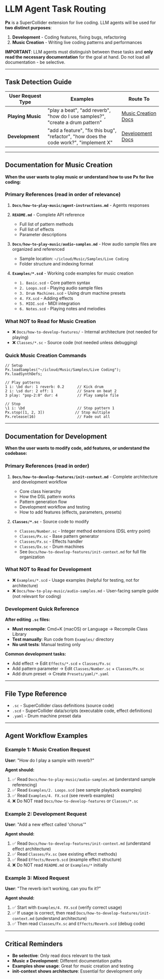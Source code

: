 # LLM Agent Task Routing

**Px** is a SuperCollider extension for live coding. LLM agents will be used for **two distinct purposes**:

1. **Development** - Coding features, fixing bugs, refactoring
2. **Music Creation** - Writing live coding patterns and performances

**IMPORTANT**: LLM agents must distinguish between these tasks and **only read the necessary documentation** for the goal at hand. Do not load all documentation - be selective.

---

## Task Detection Guide

| User Request Type | Examples                                                                              | Route To                                                 |
| ----------------- | ------------------------------------------------------------------------------------- | -------------------------------------------------------- |
| **Playing Music** | "play a beat", "add reverb", "how do I use samples?", "create a drum pattern"         | [Music Creation Docs](#documentation-for-music-creation) |
| **Development**   | "add a feature", "fix this bug", "refactor", "how does the code work?", "implement X" | [Development Docs](#documentation-for-development)       |

---

## Documentation for Music Creation

**When the user wants to play music or understand how to use Px for live coding:**

### Primary References (read in order of relevance)

1. **`Docs/how-to-play-music/agent-instructions.md`** - Agents responses

2. **`README.md`** - Complete API reference

   - Full list of pattern methods
   - Full list of effects
   - Parameter descriptions

3. **`Docs/how-to-play-music/audio-samples.md`** - How audio sample files are organized and referenced

   - Sample location: `~/icloud/Music/Samples/Live Coding`
   - Folder structure and indexing format

4. **`Examples/*.scd`** - Working code examples for music creation
   - `1. Basic.scd` - Core pattern syntax
   - `2. Loops.scd` - Playing audio sample files
   - `3. Drum Machines.scd` - Using drum machine presets
   - `4. FX.scd` - Adding effects
   - `5. MIDI.scd` - MIDI integration
   - `6. Notes.scd` - Playing notes and melodies

### What NOT to Read for Music Creation

- ❌ `Docs/how-to-develop-features/` - Internal architecture (not needed for playing)
- ❌ `Classes/*.sc` - Source code (not needed unless debugging)

### Quick Music Creation Commands

```supercollider
// Setup
Px.loadSamples("~/icloud/Music/Samples/Live Coding");
Px.loadSynthDefs;

// Play patterns
1 i: \bd dur: 1 reverb: 0.2      // Kick drum
2 i: \sd dur: 2 off: 1           // Snare on beat 2
3 play: "pop-2:0" dur: 4         // Play sample file

// Stop
\1 i: \bd                        // Stop pattern 1
Px.stop([1, 2, 3])              // Stop multiple
Px.release(16)                   // Fade out all
```

---

## Documentation for Development

**When the user wants to modify code, add features, or understand the codebase:**

### Primary References (read in order)

1. **`Docs/how-to-develop-features/init-context.md`** - Complete architecture and development workflow

   - Core class hierarchy
   - How the DSL pattern works
   - Pattern generation flow
   - Development workflow and testing
   - How to add features (effects, parameters, presets)

2. **`Classes/*.sc`** - Source code to modify
   - `Classes/Number.sc` - Integer method extensions (DSL entry point)
   - `Classes/Px.sc` - Base pattern generator
   - `Classes/Fx.sc` - Effects handler
   - `Classes/Dx.sc` - Drum machines
   - See `Docs/how-to-develop-features/init-context.md` for full file organization

### What NOT to Read for Development

- ❌ `Examples/*.scd` - Usage examples (helpful for testing, not for architecture)
- ❌ `Docs/how-to-play-music/audio-samples.md` - User-facing sample guide (not relevant for coding)

### Development Quick Reference

**After editing `.sc` files:**

- **Must recompile**: Cmd+K (macOS) or Language → Recompile Class Library
- **Test manually**: Run code from `Examples/` directory
- **No unit tests**: Manual testing only

**Common development tasks:**

- Add effect → Edit `Effects/*.scd` + `Classes/Fx.sc`
- Add pattern parameter → Edit `Classes/Number.sc` + `Classes/Px.sc`
- Add drum preset → Create `Presets/yaml/*.yaml`

---

## File Type Reference

- `.sc` - SuperCollider class definitions (source code)
- `.scd` - SuperCollider data/scripts (executable code, effect definitions)
- `.yaml` - Drum machine preset data

---

## Agent Workflow Examples

### Example 1: Music Creation Request

**User**: "How do I play a sample with reverb?"

**Agent should:**

1. ✅ Read `Docs/how-to-play-music/audio-samples.md` (understand sample referencing)
2. ✅ Read `Examples/2. Loops.scd` (see sample playback examples)
3. ✅ Read `Examples/4. FX.scd` (see reverb examples)
4. ❌ Do NOT read `Docs/how-to-develop-features` or `Classes/*.sc`

### Example 2: Development Request

**User**: "Add a new effect called 'chorus'"

**Agent should:**

1. ✅ Read `Docs/how-to-develop-features/init-context.md` (understand effect architecture)
2. ✅ Read `Classes/Fx.sc` (see existing effect methods)
3. ✅ Read `Effects/Reverb.scd` (example effect structure)
4. ❌ Do NOT read `README.md` or `Examples/*` initially

### Example 3: Mixed Request

**User**: "The reverb isn't working, can you fix it?"

**Agent should:**

1. ✅ Start with `Examples/4. FX.scd` (verify correct usage)
2. ✅ If usage is correct, then read `Docs/how-to-develop-features/init-context.md` (understand architecture)
3. ✅ Then read `Classes/Fx.sc` and `Effects/Reverb.scd` (debug code)

---

## Critical Reminders

- **Be selective**: Only read docs relevant to the task
- **Music ≠ Development**: Different documentation paths
- **Examples show usage**: Great for music creation and testing
- **init-context shows architecture**: Essential for development only
